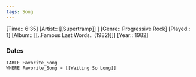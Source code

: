 ```yaml
---
tags: Song  
---
```

[Time:: 6:35]
[Artist:: [[Supertramp]] ]
[Genre:: Progressive Rock]
[Played:: 1]
[Album:: [[..Famous Last Words.. (1982)]]]
[Year:: 1982]
### Dates
````dataview
TABLE Favorite_Song
WHERE Favorite_Song = [[Waiting So Long]]
````